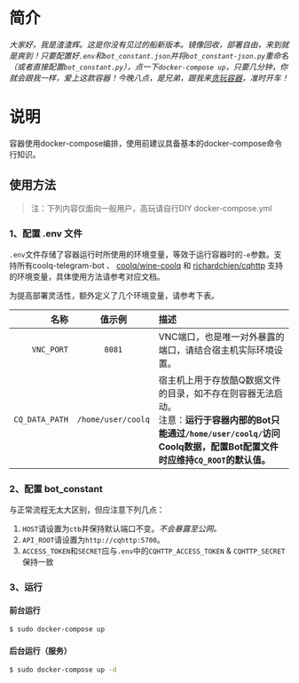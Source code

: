 # 简介

*大家好，我是渣渣辉。这是你没有见过的船新版本。镜像回收，部署自由，来到就是爽到！只要配置好`.env`和`bot_constant.json`并将`bot_constant-json.py`重命名（或者直接配置`bot_constant.py`），点一下`docker-compose up`，只要几分钟，你就会跟我一样，爱上这款容器！今晚八点，是兄弟，跟我来[贪玩容器](www.docker.com)，准时开车！*

# 说明

容器使用docker-compose编排，使用前建议具备基本的docker-compose命令行知识。

## 使用方法

>注：下列内容仅面向一般用户，高玩请自行DIY docker-compose.yml

### 1、配置 .env 文件

`.env`文件存储了容器运行时所使用的环境变量，等效于运行容器时的`-e`参数。支持所有coolq-telegram-bot 、 [coolq/wine-coolq](https://hub.docker.com/r/coolq/wine-coolq/) 和 [richardchien/cqhttp](https://hub.docker.com/r/richardchien/cqhttp/) 支持的环境变量，具体使用方法请参考对应文档。

为提高部署灵活性，额外定义了几个环境变量，请参考下表。

名称 | 值示例 | 描述
---------:|:----------:|:---------
`VNC_PORT` | `8081` | VNC端口，也是唯一对外暴露的端口，请结合宿主机实际环境设置。
 `CQ_DATA_PATH` | `/home/user/coolq` | 宿主机上用于存放酷Q数据文件的目录，如不存在则容器无法启动。<br />注意：**运行于容器内部的Bot只能通过`/home/user/coolq/`访问Coolq数据，配置Bot配置文件时应维持`CQ_ROOT`的默认值。**

### 2、配置 bot_constant

与正常流程无太大区别，但应注意下列几点：

1. `HOST`请设置为`ctb`并保持默认端口不变。*不会暴露至公网。*
2. `API_ROOT`请设置为`http://cqhttp:5700`。
3. `ACCESS_TOKEN`和`SECRET`应与`.env`中的`CQHTTP_ACCESS_TOKEN` & `CQHTTP_SECRET`保持一致

### 3、运行

#### 前台运行

```bash
$ sudo docker-compose up
```

#### 后台运行（服务）

```bash
$ sudo docker-compose up -d
```